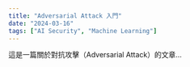 ```yaml
---
title: "Adversarial Attack 入門"
date: "2024-03-16"
tags: ["AI Security", "Machine Learning"]
---
```

這是一篇關於對抗攻擊（Adversarial Attack）的文章...